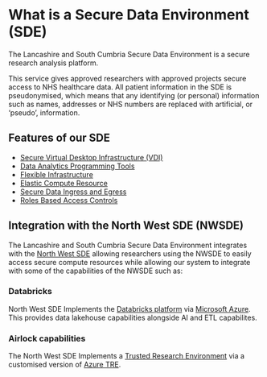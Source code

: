 # What is a Secure Data Environment (SDE)
The Lancashire and South Cumbria Secure Data Environment is a secure research analysis platform.

This service gives approved researchers with approved projects secure access to NHS healthcare data. All patient information in the SDE is pseudonymised, which means that any identifying (or personal) information such as names, addresses or NHS numbers are replaced with artificial, or ‘pseudo’, information.

## Features of our SDE
* [Secure Virtual Desktop Infrastructure (VDI)](./Secure-Data-Environment/Secure-Virtual-Desktop-Infrastructure.md) 
* [Data Analytics Programming Tools](./Secure-Data-Environment/Data-Analytics-Programming.md)
* [Flexible Infrastructure](./Secure-Data-Environment/Infrastructure.md)
* [Elastic Compute Resource](./Secure-Data-Environment/Elastic-Compute-Resource.md)
* [Secure Data Ingress and Egress](./Secure-Data-Environment/Secure-Data-Ingress-and-Egress.md)
* [Roles Based Access Controls](./Secure-Data-Environment/Roles-Based-Access-Controls.md)

## Integration with the North West SDE (NWSDE)
The Lancashire and South Cumbria Secure Data Environment integrates with the [North West SDE](./Community.md) allowing researchers using the NWSDE to easily access secure compute resources while allowing our system to integrate with some of the capabilities of the NWSDE such as:

### Databricks
North West SDE Implements the [Databricks platform](https://www.databricks.com) via [Microsoft Azure](https://azure.microsoft.com/en-gb/products/databricks). This provides data lakehouse capabilities alongside AI and ETL capabilites. 

### Airlock capabilities
The North West SDE Implements a [Trusted Research Environment](https://www.hdruk.ac.uk/access-to-health-data/trusted-research-environments/) via a customised version of [Azure TRE](https://microsoft.github.io/AzureTRE/v0.16.0/).

